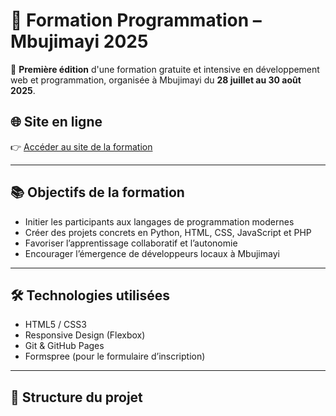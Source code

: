 # 🚀 Formation Programmation – Mbujimayi 2025

🎉 **Première édition** d'une formation gratuite et intensive en développement web et programmation, organisée à Mbujimayi du **28 juillet au 30 août 2025**.

## 🌐 Site en ligne

👉 [Accéder au site de la formation](https://tonpseudo.github.io/formation-mbujimayi/)

---

## 📚 Objectifs de la formation

- Initier les participants aux langages de programmation modernes
- Créer des projets concrets en Python, HTML, CSS, JavaScript et PHP
- Favoriser l’apprentissage collaboratif et l’autonomie
- Encourager l’émergence de développeurs locaux à Mbujimayi

---

## 🛠️ Technologies utilisées

- HTML5 / CSS3
- Responsive Design (Flexbox)
- Git & GitHub Pages
- Formspree (pour le formulaire d’inscription)

---

## 📁 Structure du projet

